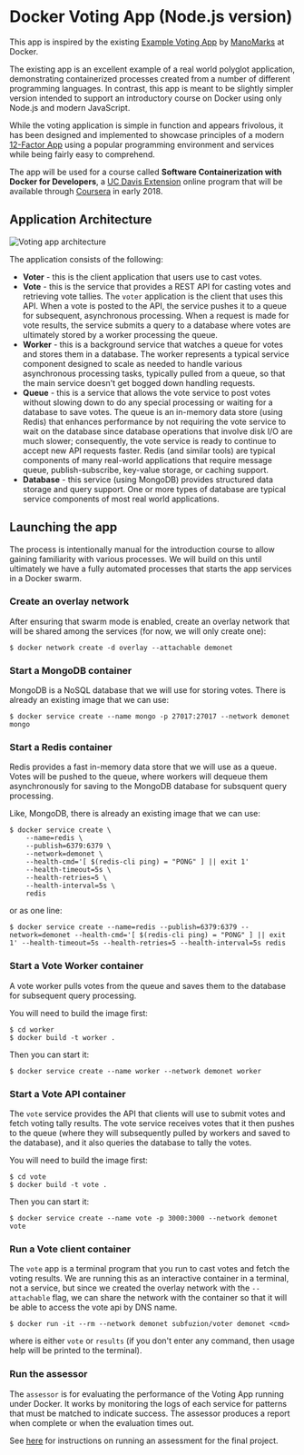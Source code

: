 # Docker Voting App (Node.js version)

This app is inspired by the existing [Example Voting App](https://github.com/dockersamples/example-voting-app)
by [ManoMarks](https://github.com/dockersamples/example-voting-app) at Docker.

The existing app is an excellent example of a real world polyglot application, demonstrating
containerized processes created from a number of different programming languages. In
contrast, this app is meant to be slightly simpler version intended to support an introductory
course on Docker using only Node.js and modern JavaScript.

While the voting application is simple in function and appears frivolous, it has been designed
and implemented to showcase principles of a modern [12-Factor App](https://12factor.net/) using
a popular programming environment and services while being fairly easy to comprehend.

The app will be used for a course called **Software Containerization with Docker for Developers**, a
[UC Davis Extension](https://extension.ucdavis.edu/online-learning) online program that
will be available through [Coursera](https://www.coursera.org/) in early 2018.

## Application Architecture

![Voting app architecture](https://raw.githubusercontent.com/subfuzion/docker-ucdavis-coursera/master/images/voting-app-architecture.png)

The application consists of the following:

 * **Voter** - this is the client application that users use to cast votes.
 * **Vote** - this is the service that provides a REST API for casting votes and
   retrieving vote tallies. The `voter` application is the client that uses
   this API. When a vote is posted to the API, the service pushes it to a queue
   for subsequent, asynchronous processing. When a request is made for vote
   results, the service submits a query to a database where votes are ultimately
   stored by a worker processing the queue.
 * **Worker** - this is a background service that watches a queue for votes and stores
   them in a database. The worker represents a typical service component designed
   to scale as needed to handle various asynchronous processing tasks, typically pulled from a queue,
   so that the main service doesn't get bogged down handling requests.
 * **Queue** - this is a service that allows the vote service to post votes without
   slowing down to do any special processing or waiting for a database to save
   votes. The queue is an in-memory data store (using Redis) that enhances performance
   by not requiring the vote service to wait on the database since database operations
   that involve disk I/O are much slower; consequently, the vote service is ready
   to continue to accept new API requests faster. Redis (and similar tools) are
   typical components of many real-world applications that require message queue,
   publish-subscribe, key-value storage, or caching support.
 * **Database** - this service (using MongoDB) provides structured data storage and query
   support. One or more types of database are typical service components of most
   real world applications.


## Launching the app

The process is intentionally manual for the introduction course to allow gaining
familiarity with various processes. We will build on this until ultimately we have
a fully automated processes that starts the app services in a Docker swarm.

### Create an overlay network

After ensuring that swarm mode is enabled, create an overlay network that will be shared among the
services (for now, we will only create one):

    $ docker network create -d overlay --attachable demonet

### Start a MongoDB container

MongoDB is a NoSQL database that we will use for storing votes. There is already
an existing image that we can use:

    $ docker service create --name mongo -p 27017:27017 --network demonet mongo

### Start a Redis container

Redis provides a fast in-memory data store that we will use as a queue. Votes will
be pushed to the queue, where workers will dequeue them asynchronously for saving
to the MongoDB database for subsquent query processing.

Like, MongoDB, there is already an existing image that we can use:

    $ docker service create \
        --name=redis \
        --publish=6379:6379 \
        --network=demonet \
        --health-cmd='[ $(redis-cli ping) = "PONG" ] || exit 1'
        --health-timeout=5s \
        --health-retries=5 \
        --health-interval=5s \
        redis

or as one line:

    $ docker service create --name=redis --publish=6379:6379 --network=demonet --health-cmd='[ $(redis-cli ping) = "PONG" ] || exit 1' --health-timeout=5s --health-retries=5 --health-interval=5s redis

### Start a Vote Worker container

A vote worker pulls votes from the queue and saves them to the database for
subsequent query processing.

You will need to build the image first:

    $ cd worker
    $ docker build -t worker .

Then you can start it:

    $ docker service create --name worker --network demonet worker
    
### Start a Vote API container 

The `vote` service provides the API that clients will use to submit votes and fetch
voting tally results. The vote service receives votes that it then pushes to the
queue (where they will subsequently pulled by workers and saved to the database),
and it also queries the database to tally the votes. 

You will need to build the image first:

    $ cd vote
    $ docker build -t vote .

Then you can start it:

    $ docker service create --name vote -p 3000:3000 --network demonet vote

### Run a Vote client container

The `vote` app is a terminal program that you run to cast votes and fetch the
voting results. We are running this as an interactive container in a terminal,
not a service, but since we created the overlay network with the `--attachable`
flag, we can share the network with the container so that it will be able to
access the vote api by DNS name.

    $ docker run -it --rm --network demonet subfuzion/voter demonet <cmd>

where <cmd> is either `vote` or `results` (if you don't enter any command,
then usage help will be printed to the terminal).

### Run the assessor

The `assessor` is for evaluating the performance of the Voting App
running under Docker. It works by monitoring the logs of each service
for patterns that must be matched to indicate success. The assessor
produces a report when complete or when the evaluation times out. 

See [here](https://github.com/subfuzion/docker-ucdavis-coursera/wiki#final-project)
for instructions on running an assessment for the final project.
